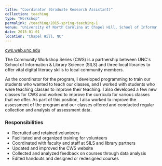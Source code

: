 ```yaml
---
title: "Coordinator (Graduate Research Assistant)"
collection: teaching
type: "Workshop"
permalink: /teaching/2015-spring-teaching-1
venue: "University of North Carolina at Chapel Hill, School of Information & Library Science"
date: 2015-01-01
location: "Chapel Hill, NC"
---
```



[cws.web.unc.edu](https://cws.web.unc.edu)

The Community Workshop Series (CWS) is a partnership between UNC's School of Information & Library Science (SILS) and three local libraries to offer vital digital literacy skills to local community members.

As the coordinator for the program, I developed programming to train our students who wanted to teach our classes, and I worked with students who were teaching classes to improve their teaching. I also developed a few new classes for CWS and worked to improve the curricula for various classes that we offer. As part of this position, I also worked to improve the assessment of the program and our classes offered and conducted regular collection and analysis of assessment data.

### Responsibilities
- Recruited and retained volunteers
- Facilitated and organized training for volunteers
- Coordinated with faculty and staff at SILS and library partners
- Updated and improved the CWS website
- Collected and analyzed feedback on courses through data analysis
- Edited handouts and designed or redesigned courses
